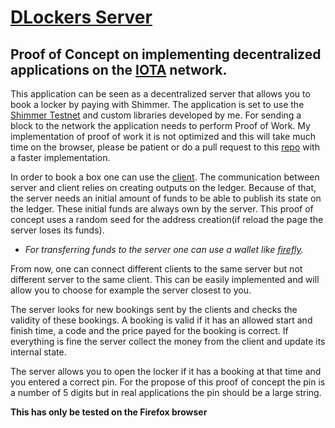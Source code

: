 # [DLockers  Server](https://eddytheco.github.io/DLockersServer/wasm/)


## Proof of Concept on implementing decentralized applications on the [IOTA](https://www.iota.org/) network.

This application can be seen as a decentralized server that allows you to book a locker by paying with Shimmer.
The application is set to use the [Shimmer Testnet](https://explorer.shimmer.network/testnet/)
and custom libraries developed by me.
For sending a block to the network the application needs to perform Proof of Work.
My implementation of proof of work it is not optimized and this will take much time on the browser, please be patient 
or do a pull request to this [repo](https://github.com/EddyTheCo/Qpow-IOTA) with a faster implementation.


In order to book a box one can use the [client](https://eddytheco.github.io/DLockersClient/wasm/).
The communication between server and client relies on creating outputs on the ledger.
Because of that, the server needs an initial amount of funds to be able to publish its state on the ledger. 
These initial funds are always own by the server. This proof of concept uses a random seed for the address
creation(if reload the page the server loses its funds).
* *For transferring funds to the server one can use a wallet like [firefly](https://firefly.iota.org/).*


From now, one can connect different clients to the same server but not different server to the same client.
This can be easily implemented and will allow you to choose for example the server closest to you.


The server looks for new bookings sent by the clients and checks the validity of these bookings.
A booking is valid if it has an allowed  start and finish time, a code and the price payed for the booking is correct.
If everything is fine the server collect the money from the client and update its internal state.


The server allows you to open the locker if it has a booking at that time and you entered a correct pin.
For the propose of this proof of concept  the  pin is a number of 5 digits but in real applications the pin should be a
large string.

**This has only be tested on the Firefox browser**
